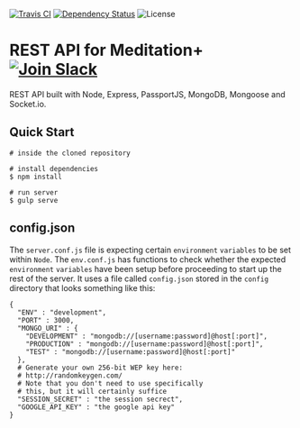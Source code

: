 [![Travis CI](https://api.travis-ci.org/Sirimangalo/meditation-plus-server.svg)](https://travis-ci.org/Sirimangalo/meditation-plus-server)
[![Dependency Status](https://david-dm.org/Sirimangalo/meditation-plus-server.svg)](https://david-dm.org/Sirimangalo/meditation-plus-server)
![License](https://img.shields.io/badge/license-MIT-blue.svg)

# REST API for Meditation+ [![Join Slack](https://img.shields.io/badge/slack-join-brightgreen.svg)](https://sirimangaloteam.slack.com)

REST API built with Node, Express, PassportJS, MongoDB, Mongoose and Socket.io.

## Quick Start

```
# inside the cloned repository

# install dependencies
$ npm install

# run server
$ gulp serve
```

## config.json

The `server.conf.js` file is expecting certain `environment` `variables` to be set within `Node`. The `env.conf.js` has functions to check whether the expected `environment` `variables` have been setup before proceeding to start up the rest of the server. It uses a file called `config.json` stored in the `config` directory that looks something like this:

```
{
  "ENV" : "development",
  "PORT" : 3000,
  "MONGO_URI" : {
    "DEVELOPMENT" : "mongodb://[username:password]@host[:port]",
    "PRODUCTION" : "mongodb://[username:password]@host[:port]",
    "TEST" : "mongodb://[username:password]@host[:port]"
  },
  # Generate your own 256-bit WEP key here:
  # http://randomkeygen.com/
  # Note that you don't need to use specifically
  # this, but it will certainly suffice
  "SESSION_SECRET" : "the session secrect",
  "GOOGLE_API_KEY" : "the google api key"
}
```
